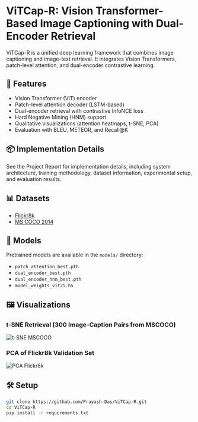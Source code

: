 # ViTCap-R: Vision Transformer-Based Image Captioning with Dual-Encoder Retrieval

ViTCap-R is a unified deep learning framework that combines image captioning and image-text retrieval. It integrates Vision Transformers, patch-level attention, and dual-encoder contrastive learning.

## 🚀 Features
- Vision Transformer (ViT) encoder
- Patch-level attention decoder (LSTM-based)
- Dual-encoder retrieval with contrastive InfoNCE loss
- Hard Negative Mining (HNM) support
- Qualitative visualizations (attention heatmaps, t-SNE, PCA)
- Evaluation with BLEU, METEOR, and Recall@K

## 📦 Implementation Details
See the Project Report for implementation details, including system architecture, training methodology, dataset information, experimental setup, and evaluation results.

## 📊 Datasets
- [Flickr8k](https://forms.illinois.edu/sec/1713398)
- [MS COCO 2014](https://cocodataset.org/#download)

## 🧠 Models
Pretrained models are available in the `models/` directory:
- `patch_attention_best.pth`
- `dual_encoder_best.pth`
- `dual_encoder_hnm_best.pth`
- `model_weights_vit25.h5`

## 🖼️ Visualizations

### t-SNE Retrieval (300 Image-Caption Pairs from MSCOCO)
![t-SNE MSCOCO](MSCOCO/tsne_vitcap_retrieval.png)

### PCA of Flickr8k Validation Set
![PCA Flickr8k](figures/pca_flickr8k_val.png)

## 🛠️ Setup
```bash
git clone https://github.com/Prayash-Das/ViTCap-R.git
cd ViTCap-R
pip install -r requirements.txt
